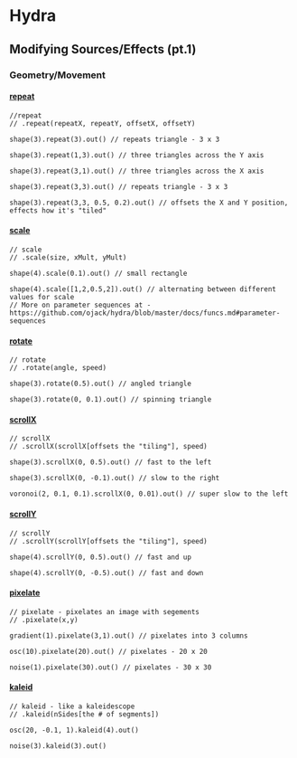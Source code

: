 # Hydra

## Modifying Sources/Effects (pt.1)

### Geometry/Movement

#### [repeat](https://github.com/ojack/hydra/blob/master/docs/funcs.md#repeat)
```
//repeat
// .repeat(repeatX, repeatY, offsetX, offsetY)

shape(3).repeat(3).out() // repeats triangle - 3 x 3

shape(3).repeat(1,3).out() // three triangles across the Y axis

shape(3).repeat(3,1).out() // three triangles across the X axis

shape(3).repeat(3,3).out() // repeats triangle - 3 x 3

shape(3).repeat(3,3, 0.5, 0.2).out() // offsets the X and Y position, effects how it's "tiled"
```

#### [scale](https://github.com/ojack/hydra/blob/master/docs/funcs.md#scale)
```
// scale
// .scale(size, xMult, yMult)

shape(4).scale(0.1).out() // small rectangle

shape(4).scale([1,2,0.5,2]).out() // alternating between different values for scale
// More on parameter sequences at - https://github.com/ojack/hydra/blob/master/docs/funcs.md#parameter-sequences
```

#### [rotate](https://github.com/ojack/hydra/blob/master/docs/funcs.md#rotate)
```
// rotate
// .rotate(angle, speed)

shape(3).rotate(0.5).out() // angled triangle

shape(3).rotate(0, 0.1).out() // spinning triangle
```

#### [scrollX](https://github.com/ojack/hydra/blob/master/docs/funcs.md#scrollX)
```
// scrollX
// .scrollX(scrollX[offsets the "tiling"], speed)

shape(3).scrollX(0, 0.5).out() // fast to the left

shape(3).scrollX(0, -0.1).out() // slow to the right

voronoi(2, 0.1, 0.1).scrollX(0, 0.01).out() // super slow to the left
```

#### [scrollY](https://github.com/ojack/hydra/blob/master/docs/funcs.md#scrollY)
```
// scrollY
// .scrollY(scrollY[offsets the "tiling"], speed)

shape(4).scrollY(0, 0.5).out() // fast and up

shape(4).scrollY(0, -0.5).out() // fast and down
```
#### [pixelate](https://github.com/ojack/hydra/blob/master/docs/funcs.md#pixelate)
```
// pixelate - pixelates an image with segements
// .pixelate(x,y)

gradient(1).pixelate(3,1).out() // pixelates into 3 columns

osc(10).pixelate(20).out() // pixelates - 20 x 20

noise(1).pixelate(30).out() // pixelates - 30 x 30
```
#### [kaleid](https://github.com/ojack/hydra/blob/master/docs/funcs.md#kaleid)
```
// kaleid - like a kaleidescope
// .kaleid(nSides[the # of segments])

osc(20, -0.1, 1).kaleid(4).out()

noise(3).kaleid(3).out()
```
